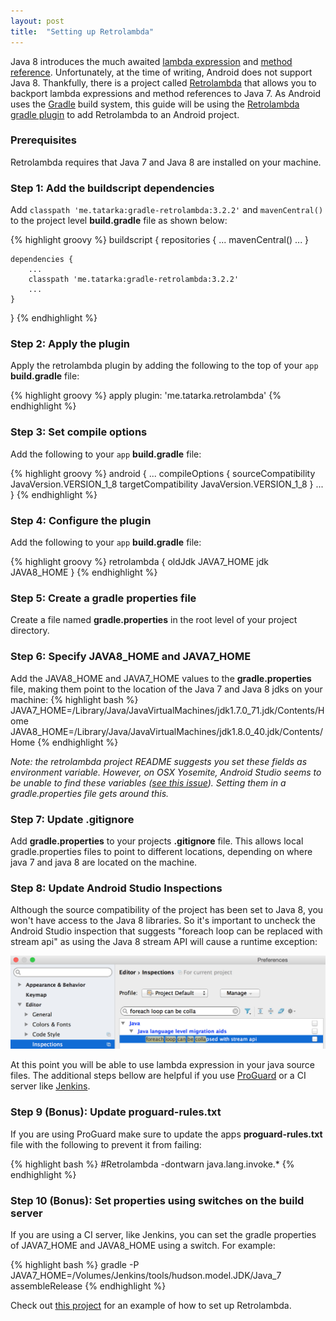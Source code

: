 ```yaml
---
layout: post
title:  "Setting up Retrolambda"
---
```


Java 8 introduces the much awaited [lambda expression] and [method reference]. Unfortunately, at the time of writing, Android does not support Java 8. Thankfully, there is a project called [Retrolambda] that allows you to backport lambda expressions and method references to Java 7. As Android uses the [Gradle] build system, this guide will be using the [Retrolambda gradle plugin] to add Retrolambda to an Android project.

<!--more-->

### Prerequisites
Retrolambda requires that Java 7 and Java 8 are installed on your machine.

### Step 1: Add the buildscript dependencies
Add `classpath 'me.tatarka:gradle-retrolambda:3.2.2'` and `mavenCentral()` to the project level **build.gradle** file as shown below:

{% highlight groovy %}
buildscript {
    repositories {
        ...
        mavenCentral()
        ...
    }

    dependencies {
        ...
        classpath 'me.tatarka:gradle-retrolambda:3.2.2'
        ...
    }
}
{% endhighlight %}

### Step 2: Apply the plugin
Apply the retrolambda plugin by adding the following to the top of your `app` **build.gradle** file:

{% highlight groovy %}
apply plugin: 'me.tatarka.retrolambda'
{% endhighlight %}

### Step 3: Set compile options
Add the following to your `app` **build.gradle** file:

{% highlight groovy %}
android {
    ...
    compileOptions {
        sourceCompatibility JavaVersion.VERSION_1_8
        targetCompatibility JavaVersion.VERSION_1_8
    }
    ...
  }
{% endhighlight %}

### Step 4: Configure the plugin
Add the following to your `app` **build.gradle** file:

{% highlight groovy %}
retrolambda {
    oldJdk JAVA7_HOME
    jdk JAVA8_HOME
}
{% endhighlight %}

### Step 5: Create a gradle properties file
Create a file named **gradle.properties** in the root level of your project directory.

### Step 6: Specify JAVA8_HOME and JAVA7_HOME
Add the JAVA8_HOME and JAVA7_HOME values to the **gradle.properties** file, making them point
to the location of the Java 7 and Java 8 jdks on your machine:
{% highlight bash %}
JAVA7_HOME=/Library/Java/JavaVirtualMachines/jdk1.7.0_71.jdk/Contents/Home
JAVA8_HOME=/Library/Java/JavaVirtualMachines/jdk1.8.0_40.jdk/Contents/Home
{% endhighlight %}

*Note: the retrolambda project README suggests you set these fields as environment variable. However, on OSX Yosemite, Android Studio seems to be unable to find these variables ([see this issue]). Setting them in a gradle.properties file gets around this.*

### Step 7: Update .gitignore
Add  **gradle.properties** to your projects **.gitignore** file. This allows local gradle.properties files to point to different locations, depending on where java 7 and java 8 are located on the machine.

### Step 8: Update Android Studio Inspections
Although the source compatibility of the project has been set to Java 8, you won't have access to the Java 8 libraries. So it's important to uncheck the Android Studio inspection that suggests "foreach loop can be replaced with stream api" as using the Java 8 stream API will cause a runtime exception:

![Android Studio Inspections](/assets/retrolambda_inspections.jpg)

At this point you will be able to use lambda expression in your java source files. The additional steps bellow are helpful if you use [ProGuard] or a CI server like [Jenkins].

### Step 9 (Bonus): Update proguard-rules.txt
If you are using ProGuard make sure to update the apps **proguard-rules.txt** file with the following to prevent it from failing:

{% highlight bash %}
#Retrolambda
-dontwarn java.lang.invoke.*
{% endhighlight %}

### Step 10 (Bonus): Set properties using switches on the build server
If you are using a CI server, like Jenkins, you can set the gradle properties of JAVA7_HOME and JAVA8_HOME using a switch. For example:

{% highlight bash %}
gradle -P JAVA7_HOME=/Volumes/Jenkins/tools/hudson.model.JDK/Java_7 assembleRelease
{% endhighlight %}

Check out [this project] for an example of how to set up Retrolambda.

[Retrolambda]:https://github.com/orfjackal/retrolambda
[Retrolambda gradle plugin]:https://github.com/evant/gradle-retrolambda
[ProGuard]: http://proguard.sourceforge.net/
[see this issue]: https://github.com/evant/gradle-retrolambda/issues/61
[Jenkins]: https://jenkins-ci.org/
[lambda expression]:https://docs.oracle.com/javase/tutorial/java/javaOO/lambdaexpressions.html
[Gradle]:https://gradle.org/
[method reference]:https://docs.oracle.com/javase/tutorial/java/javaOO/methodreferences.html
[this project]: https://github.com/andersmurphy/chain/commit/1afec87e14f609bd5c7deb6aff8c5a00774be92b
